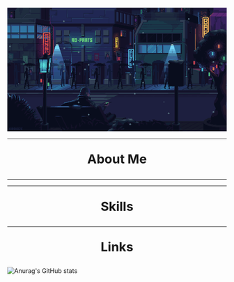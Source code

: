 [![Header](assets/242390524-0c7eb6ed-663b-4ce4-bfbd-18239a38ba1b.gif)](https://www.youtube.com/@SECR1TYT)

---

<p align="center"; color='purple'; style="font-size:3vw; font-weight:750">About Me</p>


---



---

<p align="center"; style="font-size:3vw; font-weight:750">Skills</p>

---

<p align="center"; style="font-size:3vw; font-weight:750">Links</p>


![Anurag's GitHub stats](https://github-readme-stats.vercel.app/api?username=anuraghazra&show_icons=true&theme=synthwave)

